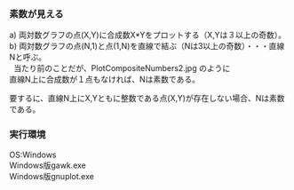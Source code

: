 ### 素数が見える  
a) 両対数グラフの点(X,Y)に合成数X*Yをプロットする（X,Yは３以上の奇数）。  
b) 両対数グラフの点(N,1)と点(1,N)を直線で結ぶ（Nは3以上の奇数）・・・直線Nと呼ぶ。  
  
当たり前のことだが、PlotCompositeNumbers2.jpg のように  
直線N上に合成数が１点もなければ、Nは素数である。  

要するに、直線N上にX,Yともに整数である点(X,Y)が存在しない場合、Nは素数である。  

### 実行環境  
OS:Windows  
Windows版gawk.exe  
Windows版gnuplot.exe  
